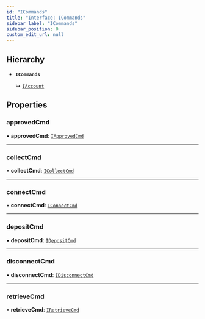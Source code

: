 ```yaml
---
id: "ICommands"
title: "Interface: ICommands"
sidebar_label: "ICommands"
sidebar_position: 0
custom_edit_url: null
---
```


## Hierarchy

- **`ICommands`**

  ↳ [`IAccount`](IAccount.md)

## Properties

### approvedCmd

• **approvedCmd**: [`IApprovedCmd`](IApprovedCmd.md)

___

### collectCmd

• **collectCmd**: [`ICollectCmd`](ICollectCmd.md)

___

### connectCmd

• **connectCmd**: [`IConnectCmd`](IConnectCmd.md)

___

### depositCmd

• **depositCmd**: [`IDepositCmd`](IDepositCmd.md)

___

### disconnectCmd

• **disconnectCmd**: [`IDisconnectCmd`](IDisconnectCmd.md)

___

### retrieveCmd

• **retrieveCmd**: [`IRetrieveCmd`](IRetrieveCmd.md)
